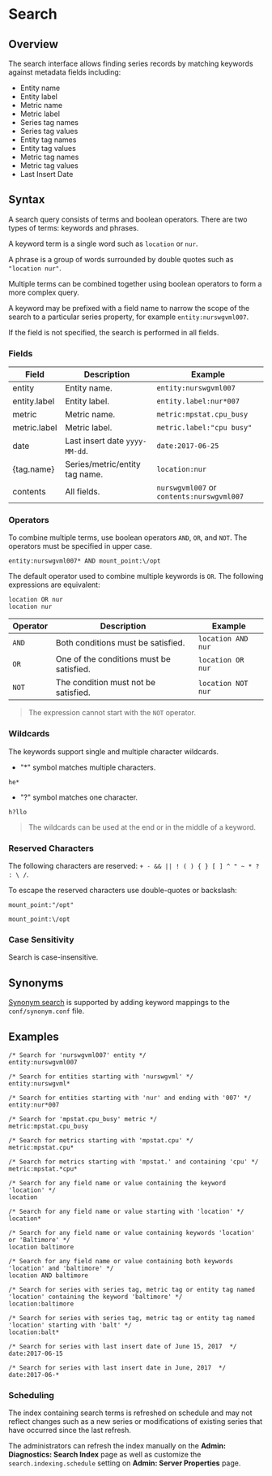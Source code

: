 # Search

## Overview

The search interface allows finding series records by matching keywords against metadata fields including:

* Entity name
* Entity label
* Metric name
* Metric label
* Series tag names
* Series tag values
* Entity tag names
* Entity tag values
* Metric tag names
* Metric tag values
* Last Insert Date

## Syntax

A search query consists of terms and boolean operators. There are two types of terms: keywords and phrases.

A keyword term is a single word such as `location` or `nur`.

A phrase is a group of words surrounded by double quotes such as `"location nur"`.

Multiple terms can be combined together using boolean operators to form a more complex query.

A keyword may be prefixed with a field name to narrow the scope of the search to a particular series property, for example `entity:nurswgvml007`.

If the field is not specified, the search is performed in all fields.


### Fields

| **Field** | **Description** | **Example** |
|---|---|---|
| entity | Entity name. | `entity:nurswgvml007` |
| entity.label | Entity label. | `entity.label:nur*007` |
| metric | Metric name. | `metric:mpstat.cpu_busy` |
| metric.label | Metric label. | `metric.label:"cpu busy"` |
| date | Last insert date `yyyy-MM-dd`. | `date:2017-06-25` |
| {tag.name} | Series/metric/entity tag name. | `location:nur` |
| contents | All fields. | `nurswgvml007` or `contents:nurswgvml007` |

### Operators

To combine multiple terms, use boolean operators `AND`, `OR`, and `NOT`. The operators must be specified in upper case.

```ls
entity:nurswgvml007* AND mount_point:\/opt
```

The default operator used to combine multiple keywords is `OR`. The following expressions are equivalent:

```ls
location OR nur
location nur
```

| **Operator** | **Description** | **Example** |
|---|---|---|
| `AND` | Both conditions must be satisfied. | `location AND nur` |
| `OR` | One of the conditions must be satisfied. | `location OR nur` |
| `NOT` | The condition must not be satisfied. | `location NOT nur` |

> The expression cannot start with the `NOT` operator.

### Wildcards

The keywords support single and multiple character wildcards.

* "*" symbol matches multiple characters.

```ls
he*
```

 * "?" symbol matches one character.

```ls
h?llo
```

> The wildcards can be used at the end or in the middle of a keyword.

### Reserved Characters

The following characters are reserved: `+ - && || ! ( ) { } [ ] ^ " ~ * ? : \ /`.

To escape the reserved characters use double-quotes or backslash:

```ls
mount_point:"/opt"
```

```ls
mount_point:\/opt
```

### Case Sensitivity

Search is case-insensitive.

## Synonyms

[Synonym search](synonyms.md) is supported by adding keyword mappings to the `conf/synonym.conf` file.

## Examples

```ls
/* Search for 'nurswgvml007' entity */
entity:nurswgvml007     

/* Search for entities starting with 'nurswgvml' */
entity:nurswgvml*     

/* Search for entities starting with 'nur' and ending with '007' */
entity:nur*007     

/* Search for 'mpstat.cpu_busy' metric */
metric:mpstat.cpu_busy     

/* Search for metrics starting with 'mpstat.cpu' */
metric:mpstat.cpu*     

/* Search for metrics starting with 'mpstat.' and containing 'cpu' */
metric:mpstat.*cpu*     

/* Search for any field name or value containing the keyword 'location' */
location     

/* Search for any field name or value starting with 'location' */
location*     

/* Search for any field name or value containing keywords 'location' or 'Baltimore' */
location baltimore     

/* Search for any field name or value containing both keywords 'location' and 'baltimore' */
location AND baltimore     

/* Search for series with series tag, metric tag or entity tag named 'location' containing the keyword 'baltimore' */
location:baltimore     

/* Search for series with series tag, metric tag or entity tag named 'location' starting with 'balt' */
location:balt*

/* Search for series with last insert date of June 15, 2017  */
date:2017-06-15

/* Search for series with last insert date in June, 2017  */
date:2017-06-*
```

### Scheduling

The index containing search terms is refreshed on schedule and may not reflect changes such as a new series or modifications of existing series that have occurred since the last refresh.

The administrators can refresh the index manually on the **Admin: Diagnostics: Search Index** page as well as customize the `search.indexing.schedule` setting on **Admin: Server Properties** page.
